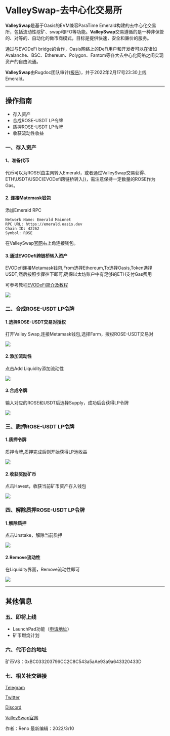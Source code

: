 # ValleySwap-去中心化交易所

**ValleySwap**是基于Oasis的EVM兼容ParaTime Emerald构建的去中心化交易所，包括流动性挖矿、swap和IFO等功能。**ValleySwap**交易遵循的是一种非保管的、对等的、自动化的做市商模式，目标是提供快速，安全和廉价的服务。

通过与EVODeFi bridge的合作，Oasis网络上的DeFi用户和开发者可以在诸如Avalanche、BSC、Ethereum、Polygon、Fantom等各大去中心化网络之间实现资产的自由流通。	

**ValleySwap**由Rugdoc团队审计([报告](https://rugdoc.io/project/valley-swap/))，并于2022年2月17号23:30上线Emerald。

***

## 操作指南
- 存入资产
- 合成ROSE-USDT LP令牌
- 质押ROSE-USDT LP令牌
- 收获流动性收益

### 一、存入资产
#### 1、准备代币
代币可以为ROSE(由主网转入Emerald，或者通过ValleySwap交易获得、ETH\USDT\USDC(EVODefi跨链桥转入))，需注意保持一定数量的ROSE作为Gas。

#### 2. 连接Matemask钱包
添加Emerald RPC

```
Network Name: Emerald Mainnet
RPC URL: https://emerald.oasis.dev
Chain ID: 42262
Symbol: ROSE
```

在ValleySwap[官网](https://valleyswap.com/)右上角连接钱包。

#### 3.通过EVODefi跨链桥转入资产
EVODefi连接Metamask钱包,From选择Ethereum,To选择Oasis,Token选择USDT,然后按照步骤往下即可,确保以太坊账户中有足够的ETH支付Gas费用

可参考教程[EVODeFi简介及教程](ecosystem_paticipate/bridge/EVODeFi/EVODeFi简介及教程.md)


![](valley1.jpg)


### 二、合成ROSE-USDT LP令牌

#### 1.选择ROSE-USDT交易对授权
打开Valley Swap,连接Metamask钱包,选择Farm，授权ROSE-USDT交易对

![](valley2.jpg)



#### 2.添加流动性

点击Add Liquidity添加流动性

![](valley3.jpg)



#### 3.合成令牌

输入对应的ROSE和USDT后选择Supply，成功后会获得LP令牌

![](valley4.jpg)



### 三、质押ROSE-USDT LP令牌

#### 1.质押令牌
质押令牌,质押完成后则开始获得LP池收益

![](valley5.jpg)



#### 2.收获奖励矿币

点击Havest，收获当前矿币资产存入钱包

![](valley6.jpg)



### 四、解除质押ROSE-USDT LP令牌

#### 1.解除质押
点击Unstake，解除当前质押

![](valley7.jpg)



#### 2.Remove流动性

在Liquidity界面，Remove流动性即可

![](valley8.jpg)

***

## 其他信息
### 五、即将上线
- LaunchPad功能（[申请地址](https://forms.gle/jjQdfdAtodt4UFyz6)）
- 矿币燃烧计划

### 六、代币合约地址
矿币VS：0xBC033203796CC2C8C543a5aAe93a9a643320433D

### 七、相关社交链接
[Telegram](https://t.me/valleyswapchat)

[Twitter](https://twitter.com/ValleySwap)

[Discord](https://discord.com/invite/bChB2Vs9SU)

[ValleySwap官网](https://valleyswap.com/)

作者：Reno 最新编辑：2022/3/10
